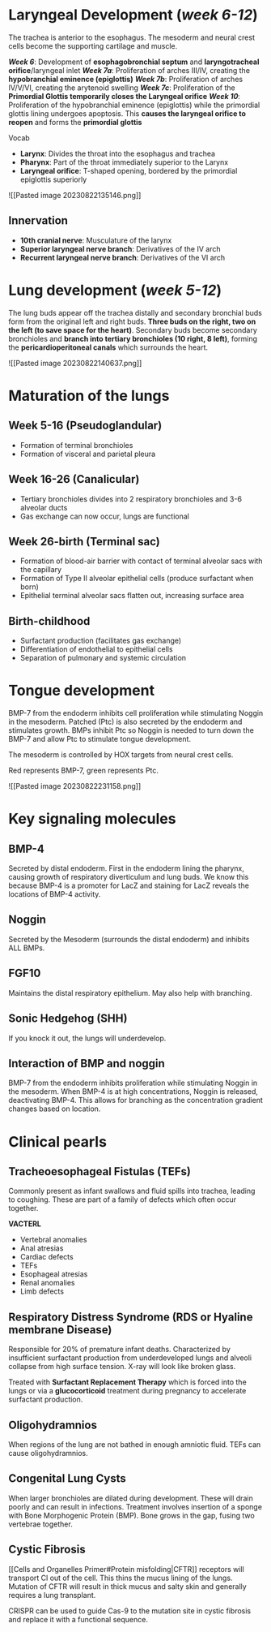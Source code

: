 # Laryngeal Development (***week 6-12***)
The trachea is anterior to the esophagus. The mesoderm and neural crest cells become the supporting cartilage and muscle.

***Week 6***: Development of **esophagobronchial septum** and **laryngotracheal orifice**/laryngeal inlet
***Week 7a***: Proliferation of arches III/IV, creating the **hypobranchial eminence (epiglottis)**
***Week 7b***: Proliferation of arches IV/V/VI, creating the arytenoid swelling
***Week 7c***: Proliferation of the **Primordial Glottis temporarily closes the Laryngeal orifice**
***Week 10***: Proliferation of the hypobranchial eminence (epiglottis) while the primordial glottis lining undergoes apoptosis. This **causes the laryngeal orifice to reopen** and forms the **primordial glottis**

Vocab
- **Larynx**: Divides the throat into the esophagus and trachea
- **Pharynx**: Part of the throat immediately superior to the Larynx
- **Laryngeal orifice**: T-shaped opening, bordered by the primordial epiglottis superiorly

![[Pasted image 20230822135146.png]]
## Innervation
- **10th cranial nerve**: Musculature of the larynx
- **Superior laryngeal nerve branch**: Derivatives of the IV arch
- **Recurrent laryngeal nerve branch**: Derivatives of the VI arch
# Lung development (***week 5-12***)
The lung buds appear off the trachea distally and secondary bronchial buds form from the original left and right buds. **Three buds on the right, two on the left (to save space for the heart)**. Secondary buds become secondary bronchioles and **branch into tertiary bronchioles (10 right, 8 left)**, forming the **pericardioperitoneal canals** which surrounds the heart.

![[Pasted image 20230822140637.png]]

# Maturation of the lungs
## Week 5-16 (Pseudoglandular)
- Formation of terminal bronchioles
- Formation of visceral and parietal pleura
## Week 16-26 (Canalicular)
- Tertiary bronchioles divides into 2 respiratory bronchioles and 3-6 alveolar ducts
- Gas exchange can now occur, lungs are functional
## Week 26-birth (Terminal sac)
- Formation of blood-air barrier with contact of terminal alveolar sacs with the capillary
- Formation of Type II alveolar epithelial cells (produce surfactant when born)
- Epithelial terminal alveolar sacs flatten out, increasing surface area
## Birth-childhood
- Surfactant production (facilitates gas exchange)
- Differentiation of endothelial to epithelial cells
- Separation of pulmonary and systemic circulation
# Tongue development
BMP-7 from the endoderm inhibits cell proliferation while stimulating Noggin in the mesoderm. Patched (Ptc) is also secreted by the endoderm and stimulates growth. BMPs inhibit Ptc so Noggin is needed to turn down the BMP-7 and allow Ptc to stimulate tongue development.

The mesoderm is controlled by HOX targets from neural crest cells. 

Red represents BMP-7, green represents Ptc.

![[Pasted image 20230822231158.png]]
# Key signaling molecules
## BMP-4
Secreted by distal endoderm. First in the endoderm lining the pharynx, causing growth of respiratory diverticulum and lung buds. We know this because BMP-4 is a promoter for LacZ and staining for LacZ reveals the locations of BMP-4 activity.
## Noggin
Secreted by the Mesoderm (surrounds the distal endoderm) and inhibits ALL BMPs.
## FGF10
Maintains the distal respiratory epithelium. May also help with branching.
## Sonic Hedgehog (SHH)
If you knock it out, the lungs will underdevelop.
## Interaction of BMP and noggin
BMP-7 from the endoderm inhibits proliferation while stimulating Noggin in the mesoderm. When BMP-4 is at high concentrations, Noggin is released, deactivating BMP-4. This allows for branching as the concentration gradient changes based on location.
# Clinical pearls
## Tracheoesophageal Fistulas (TEFs)
Commonly present as infant swallows and fluid spills into trachea, leading to coughing. These are part of a family of defects which often occur together.

**VACTERL**
- Vertebral anomalies
- Anal atresias
- Cardiac defects
- TEFs
- Esophageal atresias
- Renal anomalies
- Limb defects
## Respiratory Distress Syndrome (RDS or Hyaline membrane Disease)
Responsible for 20% of premature infant deaths. Characterized by insufficient surfactant production from underdeveloped lungs and alveoli collapse from high surface tension. X-ray will look like broken glass.

Treated with **Surfactant Replacement Therapy** which is forced into the lungs or via a **glucocorticoid** treatment during pregnancy to accelerate surfactant production.
## Oligohydramnios
When regions of the lung are not bathed in enough amniotic fluid. TEFs can cause oligohydramnios.
## Congenital Lung Cysts
When larger bronchioles are dilated during development. These will drain poorly and can result in infections. Treatment involves insertion of a sponge with Bone Morphogenic Protein (BMP). Bone grows in the gap, fusing two vertebrae together.
## Cystic Fibrosis
[[Cells and Organelles Primer#Protein misfolding|CFTR]] receptors will transport Cl out of the cell. This thins the mucus lining of the lungs. Mutation of CFTR will result in thick mucus and salty skin and generally requires a lung transplant.

CRISPR can be used to guide Cas-9 to the mutation site in cystic fibrosis and replace it with a functional sequence.
